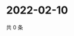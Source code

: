 # 2022-02-10

共 0 条

<!-- BEGIN WEIBO -->
<!-- 最后更新时间 Thu Feb 10 2022 13:13:03 GMT+0800 (China Standard Time) -->

<!-- END WEIBO -->
